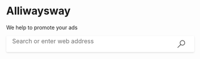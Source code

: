 # Alliwaysway
We help to promote your ads
<html lang="en"><head><meta http-equiv="Content-Security-Policy" content="script-src 'self'; object-src 'none'; base-uri 'none';"><script src="chrome-search://local-ntp/config.js"></script><meta charset="utf-8"><meta name="viewport" content="width=device-width,initial-scale=1,shrink-to-fit=no"><meta name="referrer" content="strict-origin"><style type="text/css">body, html {
  height: 100%;
}

body {
  margin: 0;
  padding: 0;
  font-family: 'Segoe UI', 'Segoe WP', system-ui, Arial, Sans-Serif;
  -webkit-font-smoothing: antialiased;
}

#root, .App {
  height: 100%;
}

#bgimage {
  position: fixed;
  animation: fadein 500ms;
}

#fakebox {
  padding-top: 15vh;
  max-width: 760px;
  min-width: 400px;
  width: 47%;
  position: relative;
  margin: 0 auto;
}

@media only screen and (max-height: 260px) {
  #fakebox {
    opacity: 0;
  }
}

@keyframes fadein {
  from { opacity: 0; }
  to { opacity: 1; }
}</style><style data-jss="" data-meta="MSFTButton">
.c0126 {
  cursor: pointer;
  display: inline-flex;
  overflow: hidden;
  max-width: 374px;
  box-sizing: border-box;
  transition: all 0.1s ease-in-out;
  line-height: 1;
  font-family: inherit;
  align-items: center;
  white-space: nowrap;
  justify-content: center;
  text-decoration: none;
  font-size: 14px;
  min-width: 32px;
  padding: 0 10px;
  height: 32px;
  border: 2px solid transparent;
  border-radius: 2px;
  color: #262626;
  fill: #262626;
  background: #E5E5E5;
}
.c0126:hover:enabled {
  background: #DDDDDD;
}
.c0126:active:enabled {
  background: #EAEAEA;
}
.c0126:focus {
  outline: none;
}
body:not(.js-focus-visible) .c0126:focus, .js-focus-visible .c0126.focus-visible, .js-focus-visible [data-focus-visible-added].c0126 {
  border-color: #838383;
}
.c0126:disabled {
}
.c0126::-moz-focus-inner {
  border: 0;
}
@media (-ms-high-contrast:active) {
  .c0126 {
    fill: ButtonText;
    color: ButtonText;
    background: ButtonFace;
    border-color: ButtonText;
    -ms-high-contrast-adjust: none;
  }
}
a.c0126 {
}
@media (-ms-high-contrast:active) {
  a.c0126 {
    fill: LinkText !important;
    color: LinkText !important;
    background: Window;
    border-color: LinkText !important;
  }
}
a.c0126:hover {
}
a.c0126.c0133 {
}
@media (-ms-high-contrast:active) {
  a.c0126.c0133 {
    fill: GrayText !important;
    color: GrayText !important;
    opacity: 1;
    background: ButtonFace !important;
    border-color: GrayText !important;
  }
}
a.c0126.c0133:hover {
}
@media (-ms-high-contrast:active) {
  a.c0126.c0133:hover {
    box-shadow: none !important;
  }
}
@media (-ms-high-contrast:active) {
  a.c0126:hover {
    box-shadow: 0 0 0 1px inset LinkText !important;
  }
}
@media (-ms-high-contrast:active) {
  .c0126:disabled {
    fill: GrayText !important;
    color: GrayText !important;
    opacity: 1;
    background: ButtonFace !important;
    border-color: GrayText !important;
  }
}
@media (-ms-high-contrast:active) {
  body:not(.js-focus-visible) .c0126:focus, .js-focus-visible .c0126.focus-visible, .js-focus-visible [data-focus-visible-added].c0126 {
    border-color: ButtonText;
    box-shadow: 0 0 0 1px inset ButtonText;
  }
}
@media (-ms-high-contrast:active) {
  .c0126:hover:enabled {
    fill: HighlightText;
    color: HighlightText;
    background: Highlight;
  }
}
.c0126:hover:enabled .c0134, .c0126:hover:enabled .c0135 {
}
@media (-ms-high-contrast:active) {
  .c0126:hover:enabled .c0134, .c0126:hover:enabled .c0135 {
    fill: HighlightText !important;
    color: HighlightText !important;
  }
}
.c0127 {
  color: #FFFFFF;
  fill: #FFFFFF;
  background: #0078D4;
}
.c0127:hover:enabled {
  background: #006CBE;
}
.c0127:active:enabled {
  background: #1683D8;
}
.c0127:focus {
  outline: none;
}
body:not(.js-focus-visible) .c0127:focus, .js-focus-visible .c0127.focus-visible, .js-focus-visible [data-focus-visible-added].c0127 {
  border-color: #838383;
  box-shadow: 0 0 0 2px inset #F2F8FD;
}
.c0127 .c0134, .c0127 .c0135 {
  fill: #FFFFFF;
}
@media (-ms-high-contrast:active) {
  .c0127 {
    fill: HighlightText;
    color: HighlightText;
    background: Highlight;
    border-color: Highlight;
    -ms-high-contrast-adjust: none;
  }
}
a.c0127 {
}
a.c0127 .c0134, a.c0127 .c0135 {
}
@media (-ms-high-contrast:active) {
  a.c0127 .c0134, a.c0127 .c0135 {
    fill: LinkText !important;
    color: LinkText !important;
  }
}
@media (-ms-high-contrast:active) {
  body:not(.js-focus-visible) .c0127:focus, .js-focus-visible .c0127.focus-visible, .js-focus-visible [data-focus-visible-added].c0127 {
    border-color: ButtonText !important;
    box-shadow: 0 0 0 2px inset ButtonFace;
  }
}
@media (-ms-high-contrast:active) {
  .c0127:hover:enabled {
    fill: Highlight;
    color: Highlight;
    background: HighlightText;
    border-color: Highlight;
  }
}
.c0128 {
  background: transparent;
  border: 1px solid #B6B6B6;
  padding: 0 11px;
}
.c0128:hover:enabled {
  background: transparent;
  border: 1px solid #909090;
}
.c0128:active:enabled {
  background: transparent;
  border: 1px solid #CECECE;
}
.c0128:focus {
  outline: none;
}
body:not(.js-focus-visible) .c0128:focus, .js-focus-visible .c0128.focus-visible, .js-focus-visible [data-focus-visible-added].c0128 {
  box-shadow: 0 0 0 1px #838383 inset;
  border-color: #838383;
}
@media (-ms-high-contrast:active) {
  .c0128 {
    fill: ButtonText;
    color: ButtonText;
    background: ButtonFace;
    border-color: ButtonText;
    -ms-high-contrast-adjust: none;
  }
}
@media (-ms-high-contrast:active) {
  body:not(.js-focus-visible) .c0128:focus, .js-focus-visible .c0128.focus-visible, .js-focus-visible [data-focus-visible-added].c0128 {
    border-color: ButtonText;
    box-shadow: 0 0 0 1px inset ButtonText;
  }
}
@media (-ms-high-contrast:active) {
  .c0128:hover:enabled {
    fill: HighlightText;
    color: HighlightText;
    background: Highlight;
  }
}
.c0129 {
  background-color: transparent;
  color: #0072C9;
  fill: #0072C9;
}
.c0129:focus {
  outline: none;
}
body:not(.js-focus-visible) .c0129:focus, .js-focus-visible .c0129.focus-visible, .js-focus-visible [data-focus-visible-added].c0129 {
  box-shadow: none;
  border-color: transparent;
}
.c0129:hover .c0132::before {
  background: #0060A9;
}
.c0129:hover.c0133 .c0132::before {
  display: none;
}
.c0129:active .c0132::before {
  background: #097DD5;
}
.c0129.c0133, .c0129.c0133 .c0132::before {
  background-color: transparent;
}
.c0129:hover:enabled {
  background-color: transparent;
  color: #0060A9;
}
.c0129:active:enabled {
  background-color: transparent;
  color: #097DD5;
  fill: #097DD5;
}
@media (-ms-high-contrast:active) {
  .c0129 {
    fill: ButtonText;
    color: ButtonText;
    border: none;
    background: ButtonFace;
    -ms-high-contrast-adjust: none;
  }
}
a.c0129 {
}
a.c0129:hover {
}
a.c0129.c0133 {
}
@media (-ms-high-contrast:active) {
  a.c0129.c0133 {
    fill: GrayText !important;
    color: GrayText !important;
    opacity: 1;
    background: ButtonFace !important;
    border-color: GrayText !important;
  }
}
@media (-ms-high-contrast:active) {
  a.c0129:hover {
    box-shadow: none !important;
  }
}
a.c0129:hover .c0132::before {
  background: LinkText !important;
}
@media (-ms-high-contrast:active) {
  .c0129:hover:enabled {
    fill: Highlight !important;
    color: Highlight !important;
  }
}
.c0129:hover:enabled .c0134, .c0129:hover:enabled .c0135 {
  fill: #0060A9;
}
@media (-ms-high-contrast:active) {
  .c0129:hover:enabled .c0134, .c0129:hover:enabled .c0135 {
    fill: Highlight !important;
    color: Highlight !important;
  }
}
@media (-ms-high-contrast:active) {
  .c0129:hover .c0132::before {
    background: Highlight;
  }
}
body:not(.js-focus-visible) .c0129:focus .c0132::before, .js-focus-visible .c0129.focus-visible .c0132::before, .js-focus-visible [data-focus-visible-added].c0129 .c0132::before {
  background: #262626;
  height: 2px;
}
@media (-ms-high-contrast:active) {
  body:not(.js-focus-visible) .c0129:focus .c0132::before, .js-focus-visible .c0129.focus-visible .c0132::before, .js-focus-visible [data-focus-visible-added].c0129 .c0132::before {
    background: ButtonText;
  }
}
.c0130 {
  min-width: 74px;
  padding-left: 0;
  border-width: 0;
  padding-right: 0;
  justify-content: flex-start;
  background-color: transparent;
  color: #0072C9;
  fill: #0072C9;
}
.c0130:focus {
  outline: none;
}
body:not(.js-focus-visible) .c0130:focus, .js-focus-visible .c0130.focus-visible, .js-focus-visible [data-focus-visible-added].c0130 {
  box-shadow: none;
  border-color: transparent;
}
.c0130:hover .c0132::before {
  background: #0060A9;
}
.c0130:hover.c0133 .c0132::before {
  display: none;
}
.c0130:active .c0132::before {
  background: #097DD5;
}
.c0130.c0133, .c0130.c0133 .c0132::before {
  background-color: transparent;
}
.c0130:hover:enabled {
  background-color: transparent;
  color: #0060A9;
}
.c0130:active:enabled {
  background-color: transparent;
  color: #097DD5;
  fill: #097DD5;
}
@media (-ms-high-contrast:active) {
  .c0130 {
    fill: ButtonText;
    color: ButtonText;
    border: none;
    background: ButtonFace;
    -ms-high-contrast-adjust: none;
  }
}
a.c0130 {
}
a.c0130:hover {
}
a.c0130.c0133 {
}
@media (-ms-high-contrast:active) {
  a.c0130.c0133 {
    fill: GrayText !important;
    color: GrayText !important;
    opacity: 1;
    background: ButtonFace !important;
    border-color: GrayText !important;
  }
}
@media (-ms-high-contrast:active) {
  a.c0130:hover {
    box-shadow: none !important;
  }
}
a.c0130:hover .c0132::before {
  background: LinkText !important;
}
@media (-ms-high-contrast:active) {
  .c0130:hover:enabled {
    fill: Highlight !important;
    color: Highlight !important;
  }
}
.c0130:hover:enabled .c0134, .c0130:hover:enabled .c0135 {
  fill: #0060A9;
}
@media (-ms-high-contrast:active) {
  .c0130:hover:enabled .c0134, .c0130:hover:enabled .c0135 {
    fill: Highlight !important;
    color: Highlight !important;
  }
}
@media (-ms-high-contrast:active) {
  .c0130:hover .c0132::before {
    background: Highlight;
  }
}
body:not(.js-focus-visible) .c0130:focus .c0132::before, .js-focus-visible .c0130.focus-visible .c0132::before, .js-focus-visible [data-focus-visible-added].c0130 .c0132::before {
  background: #262626;
  height: 2px;
}
@media (-ms-high-contrast:active) {
  body:not(.js-focus-visible) .c0130:focus .c0132::before, .js-focus-visible .c0130.focus-visible .c0132::before, .js-focus-visible [data-focus-visible-added].c0130 .c0132::before {
    background: ButtonText;
  }
}
.c0131 {
  background: #F7F7F7;
}
.c0131:hover:enabled {
  background-color: #EAEAEA;
}
.c0131:active:enabled {
  background-color: #EFEFEF;
}
.c0131:focus {
  outline: none;
}
body:not(.js-focus-visible) .c0131:focus, .js-focus-visible .c0131.focus-visible, .js-focus-visible [data-focus-visible-added].c0131 {
  border-color: #838383;
}
@media (-ms-high-contrast:active) {
  .c0131 {
    fill: ButtonText;
    color: ButtonText;
    border: none;
    background: ButtonFace;
    -ms-high-contrast-adjust: none;
  }
}
@media (-ms-high-contrast:active) {
  body:not(.js-focus-visible) .c0131:focus, .js-focus-visible .c0131.focus-visible, .js-focus-visible [data-focus-visible-added].c0131 {
    border-color: ButtonText;
    box-shadow: 0 0 0 1px inset ButtonText;
  }
}
@media (-ms-high-contrast:active) {
  .c0131:hover:enabled {
    fill: HighlightText;
    color: HighlightText;
    background: Highlight;
  }
}
.c0132 {
  position: relative;
}
.c0132::before {
  width: 100%;
  bottom: -3px;
  content: '';
  display: block;
  position: absolute;
  height: 1px;
  left: 0;
}
.c0132 svg {
  width: 16px;
  height: 16px;
}
.c0133 {
  cursor: not-allowed !important;
  opacity: 0.3;
}
@media (-ms-high-contrast:active) {
  .c0133 {
    fill: GrayText !important;
    color: GrayText !important;
    opacity: 1;
    background: ButtonFace !important;
    border-color: GrayText !important;
  }
}
.c0133 .c0134, .c0133 .c0135 {
}
@media (-ms-high-contrast:active) {
  .c0133 .c0134, .c0133 .c0135 {
    fill: GrayText !important;
    color: GrayText !important;
    opacity: 1;
  }
}
.c0134 {
  width: 16px;
  height: 16px;
  margin-right: 12px;
}
.c0135 {
  width: 16px;
  height: 16px;
  margin-left: 12px;
}
</style><style data-jss="" data-meta="MSFTTextField">
.c0123 {
  margin: 0;
  box-sizing: border-box;
  transition: all 0.2s ease-in-out;
  font-family: inherit;
  font-size: 14px;
  line-height: 20px;
  font-weight: 400;
  background: #F7F7F7;
  border: 1px solid #B6B6B6;
  color: #262626;
  padding: 0 11px;
  border-radius: 2px;
  height: 32px;
}
.c0123:hover:enabled {
  background: #F7F7F7;
  border-color: #909090;
}
.c0123:active:enabled {
  background: #F7F7F7;
  border-color: #CECECE;
}
.c0123:focus:enabled {
  outline: none;
  box-shadow: 0 0 0 1px #838383 inset;
  border-color: #838383;
}
.c0123:disabled {
  cursor: not-allowed !important;
  opacity: 0.3;
}
.c0123::placeholder {
  color: #717171;
}
@media (-ms-high-contrast:active) {
  .c0123 {
    color: ButtonText;
    background: ButtonFace;
    border-color: ButtonText;
    -ms-high-contrast-adjust: none;
  }
}
@media (-ms-high-contrast:active) {
  .c0123::placeholder {
    color: GrayText;
  }
}
@media (-ms-high-contrast:active) {
  .c0123:disabled {
    fill: GrayText !important;
    color: GrayText !important;
    opacity: 1;
    background: ButtonFace !important;
    border-color: GrayText !important;
  }
}
@media (-ms-high-contrast:active) {
  .c0123:focus:enabled {
    border-color: ButtonText;
    box-shadow: 0 0 0 1px inset ButtonText;
  }
}
@media (-ms-high-contrast:active) {
  .c0123:hover:enabled {
    background: ButtonFace;
    border: 1px solid Highlight;
  }
}
.c0124 {
  margin: 0;
  box-sizing: border-box;
  transition: all 0.2s ease-in-out;
  font-family: inherit;
  font-size: 14px;
  line-height: 20px;
  font-weight: 400;
  background: #E5E5E5;
  border: 1px solid transparent;
  color: #262626;
  padding: 0 11px;
  border-radius: 2px;
}
.c0124:hover:enabled {
  border-color: transparent;
  background: #DDDDDD;
}
.c0124:active:enabled {
  border-color: transparent;
}
.c0124:focus:enabled {
  border-color: #838383;
}
.c0124:disabled {
  cursor: not-allowed !important;
  opacity: 0.3;
}
.c0124::placeholder {
  color: #666666;
}
@media (-ms-high-contrast:active) {
  .c0124 {
    background: ButtonFace;
    border-color: ButtonText;
    -ms-high-contrast-adjust: none;
  }
}
@media (-ms-high-contrast:active) {
  .c0124::placeholder {
    color: GrayText;
  }
}
@media (-ms-high-contrast:active) {
  .c0124:disabled {
    fill: GrayText !important;
    color: GrayText !important;
    opacity: 1;
    background: ButtonFace !important;
    border-color: GrayText !important;
  }
}
@media (-ms-high-contrast:active) {
  .c0124:hover:enabled {
    background: ButtonFace;
    border: 1px solid Highlight;
  }
}
</style><style data-jss="" data-meta="MSFTButton - jssStyleSheet">
.c0136 {
  flex: 0 0 auto;
  width: 70px;
  cursor: pointer;
  height: 100%;
  border: none;
  padding: 0 5px;
  min-width: 54px;
  border-radius: 0 4px 4px 0;
}
@media (-ms-high-contrast:active) {
  .c0136 {
    height: calc(100% - 2px);
    margin: 1px 1px 0 0;
  }
}
.c0137 {
  border-color: transparent;
  color: #262626;
  fill: #262626;
}
.c0137:hover:enabled {
  background: transparent;
  color: #FFFFFF;
}
.c0137:focus {
  outline: none;
}
body:not(.js-focus-visible) .c0137:focus, .js-focus-visible .c0137.focus-visible, .js-focus-visible [data-focus-visible-added].c0137 {
  border-color: #838383;
}
.c0137:active:enabled {
  background: transparent;
}
.c0137 .c0138, .c0137 .c0138 > svg, .c0137 .c0139, .c0137 .c0140 {
  fill: #0078D4;
}
@media (-ms-high-contrast:active) {
  .c0137 .c0138, .c0137 .c0138 > svg, .c0137 .c0139, .c0137 .c0140 {
    fill: ButtonText !important;
    color: ButtonText !important;
  }
}
@media (-ms-high-contrast:active) {
  body:not(.js-focus-visible) .c0137:focus, .js-focus-visible .c0137.focus-visible, .js-focus-visible [data-focus-visible-added].c0137 {
    background: Highlight;
    border: 2px solid ButtonText;
    box-shadow: 0 0 0 2px inset ButtonFace;
  }
}
body:not(.js-focus-visible) .c0137:focus .c0138, body:not(.js-focus-visible) .c0137:focus .c0138 > svg, body:not(.js-focus-visible) .c0137:focus .c0139, body:not(.js-focus-visible) .c0137:focus .c0140, .js-focus-visible .c0137.focus-visible .c0138, .js-focus-visible .c0137.focus-visible .c0138 > svg, .js-focus-visible .c0137.focus-visible .c0139, .js-focus-visible .c0137.focus-visible .c0140, .js-focus-visible [data-focus-visible-added].c0137 .c0138, .js-focus-visible [data-focus-visible-added].c0137 .c0138 > svg, .js-focus-visible [data-focus-visible-added].c0137 .c0139, .js-focus-visible [data-focus-visible-added].c0137 .c0140 {
}
@media (-ms-high-contrast:active) {
  body:not(.js-focus-visible) .c0137:focus .c0138, body:not(.js-focus-visible) .c0137:focus .c0138 > svg, body:not(.js-focus-visible) .c0137:focus .c0139, body:not(.js-focus-visible) .c0137:focus .c0140, .js-focus-visible .c0137.focus-visible .c0138, .js-focus-visible .c0137.focus-visible .c0138 > svg, .js-focus-visible .c0137.focus-visible .c0139, .js-focus-visible .c0137.focus-visible .c0140, .js-focus-visible [data-focus-visible-added].c0137 .c0138, .js-focus-visible [data-focus-visible-added].c0137 .c0138 > svg, .js-focus-visible [data-focus-visible-added].c0137 .c0139, .js-focus-visible [data-focus-visible-added].c0137 .c0140 {
    fill: HighlightText !important;
    color: HighlightText !important;
  }
}
.c0137:hover:enabled .c0138, .c0137:hover:enabled .c0138 > svg, .c0137:hover:enabled .c0139, .c0137:hover:enabled .c0140 {
  fill: #FFFFFF;
}
@media (-ms-high-contrast:active) {
  .c0137:hover:enabled {
    background: Highlight;
  }
}
.c0137:hover:enabled .c0138 > svg {
  fill: #0078D4;
}
@media (-ms-high-contrast:active) {
  .c0137:hover:enabled .c0138, .c0137:hover:enabled .c0138 > svg, .c0137:hover:enabled .c0139, .c0137:hover:enabled .c0140 {
    fill: HighlightText !important;
    color: HighlightText !important;
  }
}
.c0138 {
}
.c0138::before {
  display: none;
}
.c0139 {
}
.c0140 {
}
.c0141 {
}
.c0141 .c0138, .c0141 .c0138 > svg, .c0141 .c0139, .c0141 .c0140 {
}
@media (-ms-high-contrast:active) {
  .c0141 .c0138, .c0141 .c0138 > svg, .c0141 .c0139, .c0141 .c0140 {
    fill: GrayText !important;
    color: GrayText !important;
    opacity: 1;
  }
}
</style><style data-jss="" data-meta="MSFTTextAction">
.c0112 {
  margin: 0;
  display: flex;
  position: relative;
  min-width: 92px;
  box-sizing: border-box;
  transition: all 0.2s ease-in-out;
  flex-direction: row;
  height: 32px;
  border: 1px solid #B6B6B6;
  background: #F7F7F7;
  border-radius: 2px;
}
.c0112:hover {
  background: #F7F7F7;
  border-color: #909090;
}
.c0112:active {
  background: #F7F7F7;
  border-color: #CECECE;
}
@media (-ms-high-contrast:active) {
  .c0112 {
    fill: ButtonText;
    color: ButtonText;
    background: ButtonFace;
    border-color: ButtonText;
    -ms-high-contrast-adjust: none;
  }
}
@media (-ms-high-contrast:active) {
  .c0112:hover {
    background: transparent;
    border-color: Highlight;
  }
}
.c0113 {
  background: #E5E5E5;
  border: 1px solid transparent;
}
.c0113:hover {
  border-color: transparent;
  background: #DDDDDD;
}
.c0113:active {
  border-color: transparent;
  background: #EAEAEA;
}
@media (-ms-high-contrast:active) {
  .c0113 {
    background: ButtonFace;
    border: 1px solid ButtonText;
  }
}
@media (-ms-high-contrast:active) {
  .c0113:hover {
    background: ButtonFace;
    border-color: Highlight;
  }
}
.c0114 {
}
.c0115 {
}
.c0115, .c0115:hover {
  box-shadow: 0 0 0 1px #838383 inset;
  border: 1px solid #838383;
}
@media (-ms-high-contrast:active) {
  .c0115 {
  }
  .c0115, .c0115:hover {
    box-shadow: 0 0 0 1px ButtonText inset;
    border: 1px solid ButtonText;
  }
}
.c0116 {
  cursor: not-allowed !important;
  opacity: 0.3;
}
@media (-ms-high-contrast:active) {
  .c0116 {
    fill: GrayText !important;
    color: GrayText !important;
    opacity: 1;
    background: ButtonFace !important;
    border-color: GrayText !important;
  }
}
.c0116:hover {
  background: #F7F7F7;
  border-color: #B6B6B6;
}
.c0116:active {
  background: #F7F7F7;
  border-color: #B6B6B6;
}
.c0116 .c0118, .c0116 .c0119 {
}
@media (-ms-high-contrast:active) {
  .c0116 .c0118, .c0116 .c0119 {
    fill: GrayText !important;
    color: GrayText !important;
    opacity: 1;
  }
}
.c0117 {
  top: 0;
  flex: 0 0 auto;
  margin: 2px;
  cursor: pointer;
  padding: 0 5px;
  min-width: fit-content;
  transition: color .1s, background-color .1s, border-color 0.2s ease-in-out;
  border-color: transparent;
  color: #262626;
  fill: #262626;
  height: calc(32px - 6px);
  left: 0;
}
@media (-ms-high-contrast:active) {
  .c0117 {
    fill: ButtonText;
    background: ButtonFace;
  }
}
.c0117:hover {
}
.c0117:active {
}
.c0117:disabled {
}
.c0117:focus {
  outline: none;
}
body:not(.js-focus-visible) .c0117:focus, .js-focus-visible .c0117.focus-visible, .js-focus-visible [data-focus-visible-added].c0117 {
}
@media (-ms-high-contrast:active) {
  body:not(.js-focus-visible) .c0117:focus, .js-focus-visible .c0117.focus-visible, .js-focus-visible [data-focus-visible-added].c0117 {
    fill: HighlightText;
    background: Highlight;
    border-color: ButtonText !important;
    box-shadow: 0 0 0 2px inset ButtonFace;
  }
}
@media (-ms-high-contrast:active) {
  .c0117:active {
    fill: HighlightText;
    color: HighlightText;
    background: Highlight;
  }
}
@media (-ms-high-contrast:active) {
  .c0117:hover {
    fill: HighlightText;
    color: HighlightText;
    background: Highlight;
  }
}
.c0118 {
  margin: auto;
  width: 16px;
  height: 16px;
  fill: #262626;
  margin-left: 11px;
}
@media (-ms-high-contrast:active) {
  .c0118 {
    fill: ButtonText !important;
    color: ButtonText !important;
  }
}
.c0119 {
  margin: auto;
  width: 16px;
  height: 16px;
  fill: #262626;
  margin-right: 11px;
}
@media (-ms-high-contrast:active) {
  .c0119 {
    fill: ButtonText !important;
    color: ButtonText !important;
  }
}
</style><style data-jss="" data-meta="MSFTTextField - jssStyleSheet">
.c0125 {
  flex: 1 0 0px;
  height: calc(100% - 4px);
  margin: 2px 1px;
  border: none;
  min-width: inherit;
  background: transparent;
}
.c0125:hover, .c0125:hover:enabled, .c0125:disabled, .c0125:active, .c0125:active:enabled, .c0125:focus, .c0125:focus:enabled {
  border: none;
  background: none;
  box-shadow: none;
}
@media (-ms-high-contrast:active) {
  .c0125 {
    fill: ButtonText !important;
    color: ButtonText !important;
  }
}
@media (-ms-high-contrast:active) {
  .c0125:hover, .c0125:hover:enabled, .c0125:disabled, .c0125:active, .c0125:active:enabled, .c0125:focus, .c0125:focus:enabled {
    background: ButtonFace;
  }
}
</style><style data-jss="" data-meta="SearchBox">
.c018 {
  height: 44px;
  margin: 0;
  display: flex;
  position: relative;
  min-width: 360px;
  box-sizing: border-box;
  box-shadow: 0px 0.3px 0.9px rgba(0, 0, 0, 0.12), 0px 1.6px 3.6px rgba(0, 0, 0, 0.12);
  transition: all 0.2s ease-in-out;
  flex-direction: row;
  border-radius: 4px;
}
.c018:hover, .c018:focus {
  box-shadow: 0px 12.8px 22.8px rgba(0, 0, 0, 0.22), 0px 2.4px 7.2px rgba(0, 0, 0, 0.18);
}
.c018:hover {
}
@media (-ms-high-contrast:active) {
  .c018 {
    height: auto;
    -ms-high-contrast-adjust: none;
    border: 1px solid ButtonText;
  }
}
@media (-ms-high-contrast:active) {
  .c018:hover {
    border-color: Highlight;
  }
}
.c019 {
}
.c019:hover, .c019:focus {
  box-shadow: 0px 0.3px 0.9px rgba(0, 0, 0, 0.12), 0px 1.6px 3.6px rgba(0, 0, 0, 0.12);
}
.c019:hover {
}
@media (-ms-high-contrast:active) {
  .c019 {
    border-color: GrayText;
  }
}
@media (-ms-high-contrast:active) {
  .c019:hover {
    border-color: GrayText;
  }
}
.c0110 {
}
</style><style data-jss="" data-meta="MSFTTextAction - jssStyleSheet">
.c0120 {
  border: transparent;
}
.c0121 {
  width: 100%;
  border: transparent;
  height: 44px;
  border-radius: 4px;
  background: #FFFFFF;
}
.c0121:focus-within {
  border: transparent;
  box-shadow: none;
}
.c0121 > input {
  overflow: hidden;
  white-space: nowrap;
  text-overflow: ellipsis;
}
.c0121:hover {
  background: #DDDDDD;
}
@media (-ms-high-contrast:active) {
  .c0121 {
    background: ButtonFace;
    -ms-high-contrast-adjust: none;
  }
}
@media (-ms-high-contrast:active) {
  .c0121:hover {
    background: ButtonFace;
  }
}
.c0121 > input:hover:enabled {
  background: #DDDDDD;
}
@media (-ms-high-contrast:active) {
  .c0121 > input {
    background: ButtonFace;
  }
}
@media (-ms-high-contrast:active) {
  .c0121 > input:hover:enabled {
    background: ButtonFace;
  }
}
.c0122 {
}
.c0122:hover {
  background: #FFFFFF;
}
</style><style data-jss="" data-meta="vo">
.c012 {
  height: 44px;
  opacity: 1;
  position: relative;
  visibility: visible;
}
.c012 input {
  margin: 0;
  padding: 0 16px;
  opacity: 0;
}
.c013 {
  opacity: 0;
  visibility: hidden;
}
.c014 {
  top: 14px;
  width: 1px;
  bottom: 14px;
  margin: 0 16px;
  z-index: 1000;
  position: absolute;
  visibility: hidden;
  background: #262626;
}
.c015 {
  animation: blink 1.3s step-end infinite;
  visibility: inherit;
}
.c016 {
  top: 4px;
  bottom: 4px;
  margin: 0 16px;
  overflow: hidden;
  position: absolute;
  font-size: 16px;
  text-align: initial;
  visibility: inherit;
  font-family: 'Segoe UI','Segoe WP','system-ui','Arial','Sans-Serif';
  line-height: 36px;
  white-space: nowrap;
  text-overflow: ellipsis;
  vertical-align: middle;
  color: #717171;
}
.c017 {
  visibility: hidden;
}
@-webkit-keyframes blink {
  0% {
    opacity: 1;
  }
  61.55% {
    opacity: 0;
  }
}
</style><style data-jss="" data-meta="SearchBox - jssStyleSheet">
.c0111 {
  min-width: 0;
}
</style><style data-jss="" data-meta="BackgroundImage">
.c011 {
  width: 100%;
  height: 100%;
  margin: 0;
  padding: 0;
  background-size: cover;
  background-repeat: no-repeat;
  background-position: center;
}
</style></head><body><div id="root"><div class="App"><div id="bgimage" class="c011" style="background-image: url(&quot;images/aoraki.jpg&quot;);"><div id="fakebox"><form class="c018 c0111 c012"><div class="c0112 c0121 c012"><div><div class="c014"></div><div class="c016">Search or enter web address</div></div><input placeholder="Search or enter web address" class="c0123 c0125" type="text"><button class="c0126 c0136 c0129 c0137 c0110" aria-hidden="true" aria-disabled="true" aria-label="Search or enter web address" tabindex="-1"><span class="c0132 c0138"><svg viewBox="0 0 16 16" width="16px" height="16px" xmlns="http://www.w3.org/2000/svg" style="width: 20px; height: 20px;"><path d="M10.5 0C11.0052 0 11.4922 0.0651042 11.9609 0.195312C12.4297 0.325521 12.8672 0.510417 13.2734 0.75C13.6797 0.989583 14.0495 1.27865 14.3828 1.61719C14.7214 1.95052 15.0104 2.32031 15.25 2.72656C15.4896 3.13281 15.6745 3.57031 15.8047 4.03906C15.9349 4.50781 16 4.99479 16 5.5C16 6.00521 15.9349 6.49219 15.8047 6.96094C15.6745 7.42969 15.4896 7.86719 15.25 8.27344C15.0104 8.67969 14.7214 9.05208 14.3828 9.39062C14.0495 9.72396 13.6797 10.0104 13.2734 10.25C12.8672 10.4896 12.4297 10.6745 11.9609 10.8047C11.4922 10.9349 11.0052 11 10.5 11C9.84896 11 9.22396 10.8906 8.625 10.6719C8.03125 10.4531 7.48438 10.138 6.98438 9.72656L0.851562 15.8516C0.752604 15.9505 0.635417 16 0.5 16C0.364583 16 0.247396 15.9505 0.148438 15.8516C0.0494792 15.7526 0 15.6354 0 15.5C0 15.3646 0.0494792 15.2474 0.148438 15.1484L6.27344 9.01562C5.86198 8.51562 5.54688 7.96875 5.32812 7.375C5.10938 6.77604 5 6.15104 5 5.5C5 4.99479 5.0651 4.50781 5.19531 4.03906C5.32552 3.57031 5.51042 3.13281 5.75 2.72656C5.98958 2.32031 6.27604 1.95052 6.60938 1.61719C6.94792 1.27865 7.32031 0.989583 7.72656 0.75C8.13281 0.510417 8.57031 0.325521 9.03906 0.195312C9.50781 0.0651042 9.99479 0 10.5 0ZM10.5 10C11.1198 10 11.7031 9.88281 12.25 9.64844C12.7969 9.40885 13.2734 9.08594 13.6797 8.67969C14.0859 8.27344 14.4062 7.79688 14.6406 7.25C14.8802 6.70312 15 6.11979 15 5.5C15 4.88021 14.8802 4.29688 14.6406 3.75C14.4062 3.20312 14.0859 2.72656 13.6797 2.32031C13.2734 1.91406 12.7969 1.59375 12.25 1.35938C11.7031 1.11979 11.1198 1 10.5 1C9.88021 1 9.29688 1.11979 8.75 1.35938C8.20312 1.59375 7.72656 1.91406 7.32031 2.32031C6.91406 2.72656 6.59115 3.20312 6.35156 3.75C6.11719 4.29688 6 4.88021 6 5.5C6 6.11979 6.11719 6.70312 6.35156 7.25C6.59115 7.79688 6.91406 8.27344 7.32031 8.67969C7.72656 9.08594 8.20312 9.40885 8.75 9.64844C9.29688 9.88281 9.88021 10 10.5 10Z"></path></svg></span></button></div></form></div></div></div></div><script src="bundle.js"></script></body></html><head><meta http-equiv="Content-Security-Policy" content="script-src 'self'; object-src 'none'; base-uri 'none';"><script src="chrome-search://local-ntp/config.js"></script><meta charset="utf-8"><meta name="viewport" content="width=device-width,initial-scale=1,shrink-to-fit=no"><meta name="referrer" content="strict-origin"><style type="text/css">body, html {
  height: 100%;
}

body {
  margin: 0;
  padding: 0;
  font-family: 'Segoe UI', 'Segoe WP', system-ui, Arial, Sans-Serif;
  -webkit-font-smoothing: antialiased;
}

#root, .App {
  height: 100%;
}

#bgimage {
  position: fixed;
  animation: fadein 500ms;
}

#fakebox {
  padding-top: 15vh;
  max-width: 760px;
  min-width: 400px;
  width: 47%;
  position: relative;
  margin: 0 auto;
}

@media only screen and (max-height: 260px) {
  #fakebox {
    opacity: 0;
  }
}

@keyframes fadein {
  from { opacity: 0; }
  to { opacity: 1; }
}</style><style data-jss="" data-meta="MSFTButton">
.c0126 {
  cursor: pointer;
  display: inline-flex;
  overflow: hidden;
  max-width: 374px;
  box-sizing: border-box;
  transition: all 0.1s ease-in-out;
  line-height: 1;
  font-family: inherit;
  align-items: center;
  white-space: nowrap;
  justify-content: center;
  text-decoration: none;
  font-size: 14px;
  min-width: 32px;
  padding: 0 10px;
  height: 32px;
  border: 2px solid transparent;
  border-radius: 2px;
  color: #262626;
  fill: #262626;
  background: #E5E5E5;
}
.c0126:hover:enabled {
  background: #DDDDDD;
}
.c0126:active:enabled {
  background: #EAEAEA;
}
.c0126:focus {
  outline: none;
}
body:not(.js-focus-visible) .c0126:focus, .js-focus-visible .c0126.focus-visible, .js-focus-visible [data-focus-visible-added].c0126 {
  border-color: #838383;
}
.c0126:disabled {
}
.c0126::-moz-focus-inner {
  border: 0;
}
@media (-ms-high-contrast:active) {
  .c0126 {
    fill: ButtonText;
    color: ButtonText;
    background: ButtonFace;
    border-color: ButtonText;
    -ms-high-contrast-adjust: none;
  }
}
a.c0126 {
}
@media (-ms-high-contrast:active) {
  a.c0126 {
    fill: LinkText !important;
    color: LinkText !important;
    background: Window;
    border-color: LinkText !important;
  }
}
a.c0126:hover {
}
a.c0126.c0133 {
}
@media (-ms-high-contrast:active) {
  a.c0126.c0133 {
    fill: GrayText !important;
    color: GrayText !important;
    opacity: 1;
    background: ButtonFace !important;
    border-color: GrayText !important;
  }
}
@media (-ms-high-contrast:active) {
  a.c0126.c0133:hover {
    box-shadow: none !important;
  }
}
@media (-ms-high-contrast:active) {
  a.c0126:hover {
    box-shadow: 0 0 0 1px inset LinkText !important;
  }
}
@media (-ms-high-contrast:active) {
  .c0126:disabled {
    fill: GrayText !important;
    color: GrayText !important;
    opacity: 1;
    background: ButtonFace !important;
    border-color: GrayText !important;
  }
}
@media (-ms-high-contrast:active) {
  body:not(.js-focus-visible) .c0126:focus, .js-focus-visible .c0126.focus-visible, .js-focus-visible [data-focus-visible-added].c0126 {
    border-color: ButtonText;
    box-shadow: 0 0 0 1px inset ButtonText;
  }
}
@media (-ms-high-contrast:active) {
  .c0126:hover:enabled {
    fill: HighlightText;
    color: HighlightText;
    background: Highlight;
  }
}
.c0126:hover:enabled .c0134, .c0126:hover:enabled .c0135 {
}
@media (-ms-high-contrast:active) {
  .c0126:hover:enabled .c0134, .c0126:hover:enabled .c0135 {
    fill: HighlightText !important;
    color: HighlightText !important;
  }
}
.c0127 {
  color: #FFFFFF;
  fill: #FFFFFF;
  background: #0078D4;
}
.c0127:hover:enabled {
  background: #006CBE;
}
.c0127:active:enabled {
  background: #1683D8;
}
.c0127:focus {
  outline: none;
}
body:not(.js-focus-visible) .c0127:focus, .js-focus-visible .c0127.focus-visible, .js-focus-visible [data-focus-visible-added].c0127 {
  border-color: #838383;
  box-shadow: 0 0 0 2px inset #F2F8FD;
}
.c0127 .c0134, .c0127 .c0135 {
  fill: #FFFFFF;
}
@media (-ms-high-contrast:active) {
  .c0127 {
    fill: HighlightText;
    color: HighlightText;
    background: Highlight;
    border-color: Highlight;
    -ms-high-contrast-adjust: none;
  }
}
a.c0127 {
}
a.c0127 .c0134, a.c0127 .c0135 {
}
@media (-ms-high-contrast:active) {
  a.c0127 .c0134, a.c0127 .c0135 {
    fill: LinkText !important;
    color: LinkText !important;
  }
}
@media (-ms-high-contrast:active) {
  body:not(.js-focus-visible) .c0127:focus, .js-focus-visible .c0127.focus-visible, .js-focus-visible [data-focus-visible-added].c0127 {
    border-color: ButtonText !important;
    box-shadow: 0 0 0 2px inset ButtonFace;
  }
}
@media (-ms-high-contrast:active) {
  .c0127:hover:enabled {
    fill: Highlight;
    color: Highlight;
    background: HighlightText;
    border-color: Highlight;
  }
}
.c0128 {
  background: transparent;
  border: 1px solid #B6B6B6;
  padding: 0 11px;
}
.c0128:hover:enabled {
  background: transparent;
  border: 1px solid #909090;
}
.c0128:active:enabled {
  background: transparent;
  border: 1px solid #CECECE;
}
.c0128:focus {
  outline: none;
}
body:not(.js-focus-visible) .c0128:focus, .js-focus-visible .c0128.focus-visible, .js-focus-visible [data-focus-visible-added].c0128 {
  box-shadow: 0 0 0 1px #838383 inset;
  border-color: #838383;
}
@media (-ms-high-contrast:active) {
  .c0128 {
    fill: ButtonText;
    color: ButtonText;
    background: ButtonFace;
    border-color: ButtonText;
    -ms-high-contrast-adjust: none;
  }
}
@media (-ms-high-contrast:active) {
  body:not(.js-focus-visible) .c0128:focus, .js-focus-visible .c0128.focus-visible, .js-focus-visible [data-focus-visible-added].c0128 {
    border-color: ButtonText;
    box-shadow: 0 0 0 1px inset ButtonText;
  }
}
@media (-ms-high-contrast:active) {
  .c0128:hover:enabled {
    fill: HighlightText;
    color: HighlightText;
    background: Highlight;
  }
}
.c0129 {
  background-color: transparent;
  color: #0072C9;
  fill: #0072C9;
}
.c0129:focus {
  outline: none;
}
body:not(.js-focus-visible) .c0129:focus, .js-focus-visible .c0129.focus-visible, .js-focus-visible [data-focus-visible-added].c0129 {
  box-shadow: none;
  border-color: transparent;
}
.c0129:hover .c0132::before {
  background: #0060A9;
}
.c0129:hover.c0133 .c0132::before {
  display: none;
}
.c0129:active .c0132::before {
  background: #097DD5;
}
.c0129.c0133, .c0129.c0133 .c0132::before {
  background-color: transparent;
}
.c0129:hover:enabled {
  background-color: transparent;
  color: #0060A9;
}
.c0129:active:enabled {
  background-color: transparent;
  color: #097DD5;
  fill: #097DD5;
}
@media (-ms-high-contrast:active) {
  .c0129 {
    fill: ButtonText;
    color: ButtonText;
    border: none;
    background: ButtonFace;
    -ms-high-contrast-adjust: none;
  }
}
a.c0129 {
}
a.c0129:hover {
}
a.c0129.c0133 {
}
@media (-ms-high-contrast:active) {
  a.c0129.c0133 {
    fill: GrayText !important;
    color: GrayText !important;
    opacity: 1;
    background: ButtonFace !important;
    border-color: GrayText !important;
  }
}
@media (-ms-high-contrast:active) {
  a.c0129:hover {
    box-shadow: none !important;
  }
}
a.c0129:hover .c0132::before {
  background: LinkText !important;
}
@media (-ms-high-contrast:active) {
  .c0129:hover:enabled {
    fill: Highlight !important;
    color: Highlight !important;
  }
}
.c0129:hover:enabled .c0134, .c0129:hover:enabled .c0135 {
  fill: #0060A9;
}
@media (-ms-high-contrast:active) {
  .c0129:hover:enabled .c0134, .c0129:hover:enabled .c0135 {
    fill: Highlight !important;
    color: Highlight !important;
  }
}
@media (-ms-high-contrast:active) {
  .c0129:hover .c0132::before {
    background: Highlight;
  }
}
body:not(.js-focus-visible) .c0129:focus .c0132::before, .js-focus-visible .c0129.focus-visible .c0132::before, .js-focus-visible [data-focus-visible-added].c0129 .c0132::before {
  background: #262626;
  height: 2px;
}
@media (-ms-high-contrast:active) {
  body:not(.js-focus-visible) .c0129:focus .c0132::before, .js-focus-visible .c0129.focus-visible .c0132::before, .js-focus-visible [data-focus-visible-added].c0129 .c0132::before {
    background: ButtonText;
  }
}
.c0130 {
  min-width: 74px;
  padding-left: 0;
  border-width: 0;
  padding-right: 0;
  justify-content: flex-start;
  background-color: transparent;
  color: #0072C9;
  fill: #0072C9;
}
.c0130:focus {
  outline: none;
}
body:not(.js-focus-visible) .c0130:focus, .js-focus-visible .c0130.focus-visible, .js-focus-visible [data-focus-visible-added].c0130 {
  box-shadow: none;
  border-color: transparent;
}
.c0130:hover .c0132::before {
  background: #0060A9;
}
.c0130:hover.c0133 .c0132::before {
  display: none;
}
.c0130:active .c0132::before {
  background: #097DD5;
}
.c0130.c0133, .c0130.c0133 .c0132::before {
  background-color: transparent;
}
.c0130:hover:enabled {
  background-color: transparent;
  color: #0060A9;
}
.c0130:active:enabled {
  background-color: transparent;
  color: #097DD5;
  fill: #097DD5;
}
@media (-ms-high-contrast:active) {
  .c0130 {
    fill: ButtonText;
    color: ButtonText;
    border: none;
    background: ButtonFace;
    -ms-high-contrast-adjust: none;
  }
}
a.c0130 {
}
a.c0130:hover {
}
a.c0130.c0133 {
}
@media (-ms-high-contrast:active) {
  a.c0130.c0133 {
    fill: GrayText !important;
    color: GrayText !important;
    opacity: 1;
    background: ButtonFace !important;
    border-color: GrayText !important;
  }
}
@media (-ms-high-contrast:active) {
  a.c0130:hover {
    box-shadow: none !important;
  }
}
a.c0130:hover .c0132::before {
  background: LinkText !important;
}
@media (-ms-high-contrast:active) {
  .c0130:hover:enabled {
    fill: Highlight !important;
    color: Highlight !important;
  }
}
.c0130:hover:enabled .c0134, .c0130:hover:enabled .c0135 {
  fill: #0060A9;
}
@media (-ms-high-contrast:active) {
  .c0130:hover:enabled .c0134, .c0130:hover:enabled .c0135 {
    fill: Highlight !important;
    color: Highlight !important;
  }
}
@media (-ms-high-contrast:active) {
  .c0130:hover .c0132::before {
    background: Highlight;
  }
}
body:not(.js-focus-visible) .c0130:focus .c0132::before, .js-focus-visible .c0130.focus-visible .c0132::before, .js-focus-visible [data-focus-visible-added].c0130 .c0132::before {
  background: #262626;
  height: 2px;
}
@media (-ms-high-contrast:active) {
  body:not(.js-focus-visible) .c0130:focus .c0132::before, .js-focus-visible .c0130.focus-visible .c0132::before, .js-focus-visible [data-focus-visible-added].c0130 .c0132::before {
    background: ButtonText;
  }
}
.c0131 {
  background: #F7F7F7;
}
.c0131:hover:enabled {
  background-color: #EAEAEA;
}
.c0131:active:enabled {
  background-color: #EFEFEF;
}
.c0131:focus {
  outline: none;
}
body:not(.js-focus-visible) .c0131:focus, .js-focus-visible .c0131.focus-visible, .js-focus-visible [data-focus-visible-added].c0131 {
  border-color: #838383;
}
@media (-ms-high-contrast:active) {
  .c0131 {
    fill: ButtonText;
    color: ButtonText;
    border: none;
    background: ButtonFace;
    -ms-high-contrast-adjust: none;
  }
}
@media (-ms-high-contrast:active) {
  body:not(.js-focus-visible) .c0131:focus, .js-focus-visible .c0131.focus-visible, .js-focus-visible [data-focus-visible-added].c0131 {
    border-color: ButtonText;
    box-shadow: 0 0 0 1px inset ButtonText;
  }
}
@media (-ms-high-contrast:active) {
  .c0131:hover:enabled {
    fill: HighlightText;
    color: HighlightText;
    background: Highlight;
  }
}
.c0132 {
  position: relative;
}
.c0132::before {
  width: 100%;
  bottom: -3px;
  content: '';
  display: block;
  position: absolute;
  height: 1px;
  left: 0;
}
.c0132 svg {
  width: 16px;
  height: 16px;
}
.c0133 {
  cursor: not-allowed !important;
  opacity: 0.3;
}
@media (-ms-high-contrast:active) {
  .c0133 {
    fill: GrayText !important;
    color: GrayText !important;
    opacity: 1;
    background: ButtonFace !important;
    border-color: GrayText !important;
  }
}
.c0133 .c0134, .c0133 .c0135 {
}
@media (-ms-high-contrast:active) {
  .c0133 .c0134, .c0133 .c0135 {
    fill: GrayText !important;
    color: GrayText !important;
    opacity: 1;
  }
}
.c0134 {
  width: 16px;
  height: 16px;
  margin-right: 12px;
}
.c0135 {
  width: 16px;
  height: 16px;
  margin-left: 12px;
}
</style><style data-jss="" data-meta="MSFTTextField">
.c0123 {
  margin: 0;
  box-sizing: border-box;
  transition: all 0.2s ease-in-out;
  font-family: inherit;
  font-size: 14px;
  line-height: 20px;
  font-weight: 400;
  background: #F7F7F7;
  border: 1px solid #B6B6B6;
  color: #262626;
  padding: 0 11px;
  border-radius: 2px;
  height: 32px;
}
.c0123:hover:enabled {
  background: #F7F7F7;
  border-color: #909090;
}
.c0123:active:enabled {
  background: #F7F7F7;
  border-color: #CECECE;
}
.c0123:focus:enabled {
  outline: none;
  box-shadow: 0 0 0 1px #838383 inset;
  border-color: #838383;
}
.c0123:disabled {
  cursor: not-allowed !important;
  opacity: 0.3;
}
.c0123::placeholder {
  color: #717171;
}
@media (-ms-high-contrast:active) {
  .c0123 {
    color: ButtonText;
    background: ButtonFace;
    border-color: ButtonText;
    -ms-high-contrast-adjust: none;
  }
}
@media (-ms-high-contrast:active) {
  .c0123::placeholder {
    color: GrayText;
  }
}
@media (-ms-high-contrast:active) {
  .c0123:disabled {
    fill: GrayText !important;
    color: GrayText !important;
    opacity: 1;
    background: ButtonFace !important;
    border-color: GrayText !important;
  }
}
@media (-ms-high-contrast:active) {
  .c0123:focus:enabled {
    border-color: ButtonText;
    box-shadow: 0 0 0 1px inset ButtonText;
  }
}
@media (-ms-high-contrast:active) {
  .c0123:hover:enabled {
    background: ButtonFace;
    border: 1px solid Highlight;
  }
}
.c0124 {
  margin: 0;
  box-sizing: border-box;
  transition: all 0.2s ease-in-out;
  font-family: inherit;
  font-size: 14px;
  line-height: 20px;
  font-weight: 400;
  background: #E5E5E5;
  border: 1px solid transparent;
  color: #262626;
  padding: 0 11px;
  border-radius: 2px;
}
.c0124:hover:enabled {
  border-color: transparent;
  background: #DDDDDD;
}
.c0124:active:enabled {
  border-color: transparent;
}
.c0124:focus:enabled {
  border-color: #838383;
}
.c0124:disabled {
  cursor: not-allowed !important;
  opacity: 0.3;
}
.c0124::placeholder {
  color: #666666;
}
@media (-ms-high-contrast:active) {
  .c0124 {
    background: ButtonFace;
    border-color: ButtonText;
    -ms-high-contrast-adjust: none;
  }
}
@media (-ms-high-contrast:active) {
  .c0124::placeholder {
    color: GrayText;
  }
}
@media (-ms-high-contrast:active) {
  .c0124:disabled {
    fill: GrayText !important;
    color: GrayText !important;
    opacity: 1;
    background: ButtonFace !important;
    border-color: GrayText !important;
  }
}
@media (-ms-high-contrast:active) {
  .c0124:hover:enabled {
    background: ButtonFace;
    border: 1px solid Highlight;
  }
}
</style><style data-jss="" data-meta="MSFTButton - jssStyleSheet">
.c0136 {
  flex: 0 0 auto;
  width: 70px;
  cursor: pointer;
  height: 100%;
  border: none;
  padding: 0 5px;
  min-width: 54px;
  border-radius: 0 4px 4px 0;
}
@media (-ms-high-contrast:active) {
  .c0136 {
    height: calc(100% - 2px);
    margin: 1px 1px 0 0;
  }
}
.c0137 {
  border-color: transparent;
  color: #262626;
  fill: #262626;
}
.c0137:hover:enabled {
  background: transparent;
  color: #FFFFFF;
}
.c0137:focus {
  outline: none;
}
body:not(.js-focus-visible) .c0137:focus, .js-focus-visible .c0137.focus-visible, .js-focus-visible [data-focus-visible-added].c0137 {
  border-color: #838383;
}
.c0137:active:enabled {
  background: transparent;
}
.c0137 .c0138, .c0137 .c0138 > svg, .c0137 .c0139, .c0137 .c0140 {
  fill: #0078D4;
}
@media (-ms-high-contrast:active) {
  .c0137 .c0138, .c0137 .c0138 > svg, .c0137 .c0139, .c0137 .c0140 {
    fill: ButtonText !important;
    color: ButtonText !important;
  }
}
@media (-ms-high-contrast:active) {
  body:not(.js-focus-visible) .c0137:focus, .js-focus-visible .c0137.focus-visible, .js-focus-visible [data-focus-visible-added].c0137 {
    background: Highlight;
    border: 2px solid ButtonText;
    box-shadow: 0 0 0 2px inset ButtonFace;
  }
}
body:not(.js-focus-visible) .c0137:focus .c0138, body:not(.js-focus-visible) .c0137:focus .c0138 > svg, body:not(.js-focus-visible) .c0137:focus .c0139, body:not(.js-focus-visible) .c0137:focus .c0140, .js-focus-visible .c0137.focus-visible .c0138, .js-focus-visible .c0137.focus-visible .c0138 > svg, .js-focus-visible .c0137.focus-visible .c0139, .js-focus-visible .c0137.focus-visible .c0140, .js-focus-visible [data-focus-visible-added].c0137 .c0138, .js-focus-visible [data-focus-visible-added].c0137 .c0138 > svg, .js-focus-visible [data-focus-visible-added].c0137 .c0139, .js-focus-visible [data-focus-visible-added].c0137 .c0140 {
}
@media (-ms-high-contrast:active) {
  body:not(.js-focus-visible) .c0137:focus .c0138, body:not(.js-focus-visible) .c0137:focus .c0138 > svg, body:not(.js-focus-visible) .c0137:focus .c0139, body:not(.js-focus-visible) .c0137:focus .c0140, .js-focus-visible .c0137.focus-visible .c0138, .js-focus-visible .c0137.focus-visible .c0138 > svg, .js-focus-visible .c0137.focus-visible .c0139, .js-focus-visible .c0137.focus-visible .c0140, .js-focus-visible [data-focus-visible-added].c0137 .c0138, .js-focus-visible [data-focus-visible-added].c0137 .c0138 > svg, .js-focus-visible [data-focus-visible-added].c0137 .c0139, .js-focus-visible [data-focus-visible-added].c0137 .c0140 {
    fill: HighlightText !important;
    color: HighlightText !important;
  }
}
.c0137:hover:enabled .c0138, .c0137:hover:enabled .c0138 > svg, .c0137:hover:enabled .c0139, .c0137:hover:enabled .c0140 {
  fill: #FFFFFF;
}
@media (-ms-high-contrast:active) {
  .c0137:hover:enabled {
    background: Highlight;
  }
}
.c0137:hover:enabled .c0138 > svg {
  fill: #0078D4;
}
@media (-ms-high-contrast:active) {
  .c0137:hover:enabled .c0138, .c0137:hover:enabled .c0138 > svg, .c0137:hover:enabled .c0139, .c0137:hover:enabled .c0140 {
    fill: HighlightText !important;
    color: HighlightText !important;
  }
}
.c0138 {
}
.c0138::before {
  display: none;
}
.c0139 {
}
.c0140 {
}
.c0141 {
}
.c0141 .c0138, .c0141 .c0138 > svg, .c0141 .c0139, .c0141 .c0140 {
}
@media (-ms-high-contrast:active) {
  .c0141 .c0138, .c0141 .c0138 > svg, .c0141 .c0139, .c0141 .c0140 {
    fill: GrayText !important;
    color: GrayText !important;
    opacity: 1;
  }
}
</style><style data-jss="" data-meta="MSFTTextAction">
.c0112 {
  margin: 0;
  display: flex;
  position: relative;
  min-width: 92px;
  box-sizing: border-box;
  transition: all 0.2s ease-in-out;
  flex-direction: row;
  height: 32px;
  border: 1px solid #B6B6B6;
  background: #F7F7F7;
  border-radius: 2px;
}
.c0112:hover {
  background: #F7F7F7;
  border-color: #909090;
}
.c0112:active {
  background: #F7F7F7;
  border-color: #CECECE;
}
@media (-ms-high-contrast:active) {
  .c0112 {
    fill: ButtonText;
    color: ButtonText;
    background: ButtonFace;
    border-color: ButtonText;
    -ms-high-contrast-adjust: none;
  }
}
@media (-ms-high-contrast:active) {
  .c0112:hover {
    background: transparent;
    border-color: Highlight;
  }
}
.c0113 {
  background: #E5E5E5;
  border: 1px solid transparent;
}
.c0113:hover {
  border-color: transparent;
  background: #DDDDDD;
}
.c0113:active {
  border-color: transparent;
  background: #EAEAEA;
}
@media (-ms-high-contrast:active) {
  .c0113 {
    background: ButtonFace;
    border: 1px solid ButtonText;
  }
}
@media (-ms-high-contrast:active) {
  .c0113:hover {
    background: ButtonFace;
    border-color: Highlight;
  }
}
.c0114 {
}
.c0115 {
}
.c0115, .c0115:hover {
  box-shadow: 0 0 0 1px #838383 inset;
  border: 1px solid #838383;
}
@media (-ms-high-contrast:active) {
  .c0115 {
  }
  .c0115, .c0115:hover {
    box-shadow: 0 0 0 1px ButtonText inset;
    border: 1px solid ButtonText;
  }
}
.c0116 {
  cursor: not-allowed !important;
  opacity: 0.3;
}
@media (-ms-high-contrast:active) {
  .c0116 {
    fill: GrayText !important;
    color: GrayText !important;
    opacity: 1;
    background: ButtonFace !important;
    border-color: GrayText !important;
  }
}
.c0116:hover {
  background: #F7F7F7;
  border-color: #B6B6B6;
}
.c0116:active {
  background: #F7F7F7;
  border-color: #B6B6B6;
}
.c0116 .c0118, .c0116 .c0119 {
}
@media (-ms-high-contrast:active) {
  .c0116 .c0118, .c0116 .c0119 {
    fill: GrayText !important;
    color: GrayText !important;
    opacity: 1;
  }
}
.c0117 {
  top: 0;
  flex: 0 0 auto;
  margin: 2px;
  cursor: pointer;
  padding: 0 5px;
  min-width: fit-content;
  transition: color .1s, background-color .1s, border-color 0.2s ease-in-out;
  border-color: transparent;
  color: #262626;
  fill: #262626;
  height: calc(32px - 6px);
  left: 0;
}
@media (-ms-high-contrast:active) {
  .c0117 {
    fill: ButtonText;
    background: ButtonFace;
  }
}
.c0117:hover {
}
.c0117:active {
}
.c0117:disabled {
}
.c0117:focus {
  outline: none;
}
body:not(.js-focus-visible) .c0117:focus, .js-focus-visible .c0117.focus-visible, .js-focus-visible [data-focus-visible-added].c0117 {
}
@media (-ms-high-contrast:active) {
  body:not(.js-focus-visible) .c0117:focus, .js-focus-visible .c0117.focus-visible, .js-focus-visible [data-focus-visible-added].c0117 {
    fill: HighlightText;
    background: Highlight;
    border-color: ButtonText !important;
    box-shadow: 0 0 0 2px inset ButtonFace;
  }
}
@media (-ms-high-contrast:active) {
  .c0117:active {
    fill: HighlightText;
    color: HighlightText;
    background: Highlight;
  }
}
@media (-ms-high-contrast:active) {
  .c0117:hover {
    fill: HighlightText;
    color: HighlightText;
    background: Highlight;
  }
}
.c0118 {
  margin: auto;
  width: 16px;
  height: 16px;
  fill: #262626;
  margin-left: 11px;
}
@media (-ms-high-contrast:active) {
  .c0118 {
    fill: ButtonText !important;
    color: ButtonText !important;
  }
}
.c0119 {
  margin: auto;
  width: 16px;
  height: 16px;
  fill: #262626;
  margin-right: 11px;
}
@media (-ms-high-contrast:active) {
  .c0119 {
    fill: ButtonText !important;
    color: ButtonText !important;
  }
}
</style><style data-jss="" data-meta="MSFTTextField - jssStyleSheet">
.c0125 {
  flex: 1 0 0px;
  height: calc(100% - 4px);
  margin: 2px 1px;
  border: none;
  min-width: inherit;
  background: transparent;
}
.c0125:hover, .c0125:hover:enabled, .c0125:disabled, .c0125:active, .c0125:active:enabled, .c0125:focus, .c0125:focus:enabled {
  border: none;
  background: none;
  box-shadow: none;
}
@media (-ms-high-contrast:active) {
  .c0125 {
    fill: ButtonText !important;
    color: ButtonText !important;
  }
}
@media (-ms-high-contrast:active) {
  .c0125:hover, .c0125:hover:enabled, .c0125:disabled, .c0125:active, .c0125:active:enabled, .c0125:focus, .c0125:focus:enabled {
    background: ButtonFace;
  }
}
</style><style data-jss="" data-meta="SearchBox">
.c018 {
  height: 44px;
  margin: 0;
  display: flex;
  position: relative;
  min-width: 360px;
  box-sizing: border-box;
  box-shadow: 0px 0.3px 0.9px rgba(0, 0, 0, 0.12), 0px 1.6px 3.6px rgba(0, 0, 0, 0.12);
  transition: all 0.2s ease-in-out;
  flex-direction: row;
  border-radius: 4px;
}
.c018:hover, .c018:focus {
  box-shadow: 0px 12.8px 22.8px rgba(0, 0, 0, 0.22), 0px 2.4px 7.2px rgba(0, 0, 0, 0.18);
}
.c018:hover {
}
@media (-ms-high-contrast:active) {
  .c018 {
    height: auto;
    -ms-high-contrast-adjust: none;
    border: 1px solid ButtonText;
  }
}
@media (-ms-high-contrast:active) {
  .c018:hover {
    border-color: Highlight;
  }
}
.c019 {
}
.c019:hover, .c019:focus {
  box-shadow: 0px 0.3px 0.9px rgba(0, 0, 0, 0.12), 0px 1.6px 3.6px rgba(0, 0, 0, 0.12);
}
.c019:hover {
}
@media (-ms-high-contrast:active) {
  .c019 {
    border-color: GrayText;
  }
}
@media (-ms-high-contrast:active) {
  .c019:hover {
    border-color: GrayText;
  }
}
.c0110 {
}
</style><style data-jss="" data-meta="MSFTTextAction - jssStyleSheet">
.c0120 {
  border: transparent;
}
.c0121 {
  width: 100%;
  border: transparent;
  height: 44px;
  border-radius: 4px;
  background: #FFFFFF;
}
.c0121:focus-within {
  border: transparent;
  box-shadow: none;
}
.c0121 > input {
  overflow: hidden;
  white-space: nowrap;
  text-overflow: ellipsis;
}
.c0121:hover {
  background: #DDDDDD;
}
@media (-ms-high-contrast:active) {
  .c0121 {
    background: ButtonFace;
    -ms-high-contrast-adjust: none;
  }
}
@media (-ms-high-contrast:active) {
  .c0121:hover {
    background: ButtonFace;
  }
}
.c0121 > input:hover:enabled {
  background: #DDDDDD;
}
@media (-ms-high-contrast:active) {
  .c0121 > input {
    background: ButtonFace;
  }
}
@media (-ms-high-contrast:active) {
  .c0121 > input:hover:enabled {
    background: ButtonFace;
  }
}
.c0122 {
}
.c0122:hover {
  background: #FFFFFF;
}
</style><style data-jss="" data-meta="vo">
.c012 {
  height: 44px;
  opacity: 1;
  position: relative;
  visibility: visible;
}
.c012 input {
  margin: 0;
  padding: 0 16px;
  opacity: 0;
}
.c013 {
  opacity: 0;
  visibility: hidden;
}
.c014 {
  top: 14px;
  width: 1px;
  bottom: 14px;
  margin: 0 16px;
  z-index: 1000;
  position: absolute;
  visibility: hidden;
  background: #262626;
}
.c015 {
  animation: blink 1.3s step-end infinite;
  visibility: inherit;
}
.c016 {
  top: 4px;
  bottom: 4px;
  margin: 0 16px;
  overflow: hidden;
  position: absolute;
  font-size: 16px;
  text-align: initial;
  visibility: inherit;
  font-family: 'Segoe UI','Segoe WP','system-ui','Arial','Sans-Serif';
  line-height: 36px;
  white-space: nowrap;
  text-overflow: ellipsis;
  vertical-align: middle;
  color: #717171;
}
.c017 {
  visibility: hidden;
}
@-webkit-keyframes blink {
  0% {
    opacity: 1;
  }
  61.55% {
    opacity: 0;
  }
}
</style><style data-jss="" data-meta="SearchBox - jssStyleSheet">
.c0111 {
  min-width: 0;
}
</style><style data-jss="" data-meta="BackgroundImage">
.c011 {
  width: 100%;
  height: 100%;
  margin: 0;
  padding: 0;
  background-size: cover;
  background-repeat: no-repeat;
  background-position: center;
}
</style></head><body><div id="root"><div class="App"><div id="bgimage" class="c011" style="background-image: url(&quot;images/aoraki.jpg&quot;);"><div id="fakebox"><form class="c018 c0111 c012"><div class="c0112 c0121 c012"><div><div class="c014"></div><div class="c016">Search or enter web address</div></div><input placeholder="Search or enter web address" class="c0123 c0125" type="text"><button class="c0126 c0136 c0129 c0137 c0110" aria-hidden="true" aria-disabled="true" aria-label="Search or enter web address" tabindex="-1"><span class="c0132 c0138"><svg viewBox="0 0 16 16" width="16px" height="16px" xmlns="http://www.w3.org/2000/svg" style="width: 20px; height: 20px;"><path d="M10.5 0C11.0052 0 11.4922 0.0651042 11.9609 0.195312C12.4297 0.325521 12.8672 0.510417 13.2734 0.75C13.6797 0.989583 14.0495 1.27865 14.3828 1.61719C14.7214 1.95052 15.0104 2.32031 15.25 2.72656C15.4896 3.13281 15.6745 3.57031 15.8047 4.03906C15.9349 4.50781 16 4.99479 16 5.5C16 6.00521 15.9349 6.49219 15.8047 6.96094C15.6745 7.42969 15.4896 7.86719 15.25 8.27344C15.0104 8.67969 14.7214 9.05208 14.3828 9.39062C14.0495 9.72396 13.6797 10.0104 13.2734 10.25C12.8672 10.4896 12.4297 10.6745 11.9609 10.8047C11.4922 10.9349 11.0052 11 10.5 11C9.84896 11 9.22396 10.8906 8.625 10.6719C8.03125 10.4531 7.48438 10.138 6.98438 9.72656L0.851562 15.8516C0.752604 15.9505 0.635417 16 0.5 16C0.364583 16 0.247396 15.9505 0.148438 15.8516C0.0494792 15.7526 0 15.6354 0 15.5C0 15.3646 0.0494792 15.2474 0.148438 15.1484L6.27344 9.01562C5.86198 8.51562 5.54688 7.96875 5.32812 7.375C5.10938 6.77604 5 6.15104 5 5.5C5 4.99479 5.0651 4.50781 5.19531 4.03906C5.32552 3.57031 5.51042 3.13281 5.75 2.72656C5.98958 2.32031 6.27604 1.95052 6.60938 1.61719C6.94792 1.27865 7.32031 0.989583 7.72656 0.75C8.13281 0.510417 8.57031 0.325521 9.03906 0.195312C9.50781 0.0651042 9.99479 0 10.5 0ZM10.5 10C11.1198 10 11.7031 9.88281 12.25 9.64844C12.7969 9.40885 13.2734 9.08594 13.6797 8.67969C14.0859 8.27344 14.4062 7.79688 14.6406 7.25C14.8802 6.70312 15 6.11979 15 5.5C15 4.88021 14.8802 4.29688 14.6406 3.75C14.4062 3.20312 14.0859 2.72656 13.6797 2.32031C13.2734 1.91406 12.7969 1.59375 12.25 1.35938C11.7031 1.11979 11.1198 1 10.5 1C9.88021 1 9.29688 1.11979 8.75 1.35938C8.20312 1.59375 7.72656 1.91406 7.32031 2.32031C6.91406 2.72656 6.59115 3.20312 6.35156 3.75C6.11719 4.29688 6 4.88021 6 5.5C6 6.11979 6.11719 6.70312 6.35156 7.25C6.59115 7.79688 6.91406 8.27344 7.32031 8.67969C7.72656 9.08594 8.20312 9.40885 8.75 9.64844C9.29688 9.88281 9.88021 10 10.5 10Z"></path></svg></span></button></div></form></div></div></div></div><script src="bundle.js"></script></body><div id="root"><div class="App"><div id="bgimage" class="c011" style="background-image: url(&quot;images/aoraki.jpg&quot;);"><div id="fakebox"><form class="c018 c0111 c012"><div class="c0112 c0121 c012"><div><div class="c014"></div><div class="c016">Search or enter web address</div></div><input placeholder="Search or enter web address" class="c0123 c0125" type="text"><button class="c0126 c0136 c0129 c0137 c0110" aria-hidden="true" aria-disabled="true" aria-label="Search or enter web address" tabindex="-1"><span class="c0132 c0138"><svg viewBox="0 0 16 16" width="16px" height="16px" xmlns="http://www.w3.org/2000/svg" style="width: 20px; height: 20px;"><path d="M10.5 0C11.0052 0 11.4922 0.0651042 11.9609 0.195312C12.4297 0.325521 12.8672 0.510417 13.2734 0.75C13.6797 0.989583 14.0495 1.27865 14.3828 1.61719C14.7214 1.95052 15.0104 2.32031 15.25 2.72656C15.4896 3.13281 15.6745 3.57031 15.8047 4.03906C15.9349 4.50781 16 4.99479 16 5.5C16 6.00521 15.9349 6.49219 15.8047 6.96094C15.6745 7.42969 15.4896 7.86719 15.25 8.27344C15.0104 8.67969 14.7214 9.05208 14.3828 9.39062C14.0495 9.72396 13.6797 10.0104 13.2734 10.25C12.8672 10.4896 12.4297 10.6745 11.9609 10.8047C11.4922 10.9349 11.0052 11 10.5 11C9.84896 11 9.22396 10.8906 8.625 10.6719C8.03125 10.4531 7.48438 10.138 6.98438 9.72656L0.851562 15.8516C0.752604 15.9505 0.635417 16 0.5 16C0.364583 16 0.247396 15.9505 0.148438 15.8516C0.0494792 15.7526 0 15.6354 0 15.5C0 15.3646 0.0494792 15.2474 0.148438 15.1484L6.27344 9.01562C5.86198 8.51562 5.54688 7.96875 5.32812 7.375C5.10938 6.77604 5 6.15104 5 5.5C5 4.99479 5.0651 4.50781 5.19531 4.03906C5.32552 3.57031 5.51042 3.13281 5.75 2.72656C5.98958 2.32031 6.27604 1.95052 6.60938 1.61719C6.94792 1.27865 7.32031 0.989583 7.72656 0.75C8.13281 0.510417 8.57031 0.325521 9.03906 0.195312C9.50781 0.0651042 9.99479 0 10.5 0ZM10.5 10C11.1198 10 11.7031 9.88281 12.25 9.64844C12.7969 9.40885 13.2734 9.08594 13.6797 8.67969C14.0859 8.27344 14.4062 7.79688 14.6406 7.25C14.8802 6.70312 15 6.11979 15 5.5C15 4.88021 14.8802 4.29688 14.6406 3.75C14.4062 3.20312 14.0859 2.72656 13.6797 2.32031C13.2734 1.91406 12.7969 1.59375 12.25 1.35938C11.7031 1.11979 11.1198 1 10.5 1C9.88021 1 9.29688 1.11979 8.75 1.35938C8.20312 1.59375 7.72656 1.91406 7.32031 2.32031C6.91406 2.72656 6.59115 3.20312 6.35156 3.75C6.11719 4.29688 6 4.88021 6 5.5C6 6.11979 6.11719 6.70312 6.35156 7.25C6.59115 7.79688 6.91406 8.27344 7.32031 8.67969C7.72656 9.08594 8.20312 9.40885 8.75 9.64844C9.29688 9.88281 9.88021 10 10.5 10Z"></path></svg></span></button></div></form></div></div></div></div><div class="App"><div id="bgimage" class="c011" style="background-image: url(&quot;images/aoraki.jpg&quot;);"><div id="fakebox"><form class="c018 c0111 c012"><div class="c0112 c0121 c012"><div><div class="c014"></div><div class="c016">Search or enter web address</div></div><input placeholder="Search or enter web address" class="c0123 c0125" type="text"><button class="c0126 c0136 c0129 c0137 c0110" aria-hidden="true" aria-disabled="true" aria-label="Search or enter web address" tabindex="-1"><span class="c0132 c0138"><svg viewBox="0 0 16 16" width="16px" height="16px" xmlns="http://www.w3.org/2000/svg" style="width: 20px; height: 20px;"><path d="M10.5 0C11.0052 0 11.4922 0.0651042 11.9609 0.195312C12.4297 0.325521 12.8672 0.510417 13.2734 0.75C13.6797 0.989583 14.0495 1.27865 14.3828 1.61719C14.7214 1.95052 15.0104 2.32031 15.25 2.72656C15.4896 3.13281 15.6745 3.57031 15.8047 4.03906C15.9349 4.50781 16 4.99479 16 5.5C16 6.00521 15.9349 6.49219 15.8047 6.96094C15.6745 7.42969 15.4896 7.86719 15.25 8.27344C15.0104 8.67969 14.7214 9.05208 14.3828 9.39062C14.0495 9.72396 13.6797 10.0104 13.2734 10.25C12.8672 10.4896 12.4297 10.6745 11.9609 10.8047C11.4922 10.9349 11.0052 11 10.5 11C9.84896 11 9.22396 10.8906 8.625 10.6719C8.03125 10.4531 7.48438 10.138 6.98438 9.72656L0.851562 15.8516C0.752604 15.9505 0.635417 16 0.5 16C0.364583 16 0.247396 15.9505 0.148438 15.8516C0.0494792 15.7526 0 15.6354 0 15.5C0 15.3646 0.0494792 15.2474 0.148438 15.1484L6.27344 9.01562C5.86198 8.51562 5.54688 7.96875 5.32812 7.375C5.10938 6.77604 5 6.15104 5 5.5C5 4.99479 5.0651 4.50781 5.19531 4.03906C5.32552 3.57031 5.51042 3.13281 5.75 2.72656C5.98958 2.32031 6.27604 1.95052 6.60938 1.61719C6.94792 1.27865 7.32031 0.989583 7.72656 0.75C8.13281 0.510417 8.57031 0.325521 9.03906 0.195312C9.50781 0.0651042 9.99479 0 10.5 0ZM10.5 10C11.1198 10 11.7031 9.88281 12.25 9.64844C12.7969 9.40885 13.2734 9.08594 13.6797 8.67969C14.0859 8.27344 14.4062 7.79688 14.6406 7.25C14.8802 6.70312 15 6.11979 15 5.5C15 4.88021 14.8802 4.29688 14.6406 3.75C14.4062 3.20312 14.0859 2.72656 13.6797 2.32031C13.2734 1.91406 12.7969 1.59375 12.25 1.35938C11.7031 1.11979 11.1198 1 10.5 1C9.88021 1 9.29688 1.11979 8.75 1.35938C8.20312 1.59375 7.72656 1.91406 7.32031 2.32031C6.91406 2.72656 6.59115 3.20312 6.35156 3.75C6.11719 4.29688 6 4.88021 6 5.5C6 6.11979 6.11719 6.70312 6.35156 7.25C6.59115 7.79688 6.91406 8.27344 7.32031 8.67969C7.72656 9.08594 8.20312 9.40885 8.75 9.64844C9.29688 9.88281 9.88021 10 10.5 10Z"></path></svg></span></button></div></form></div></div></div><div id="bgimage" class="c011" style="background-image: url(&quot;images/aoraki.jpg&quot;);"><div id="fakebox"><form class="c018 c0111 c012"><div class="c0112 c0121 c012"><div><div class="c014"></div><div class="c016">Search or enter web address</div></div><input placeholder="Search or enter web address" class="c0123 c0125" type="text"><button class="c0126 c0136 c0129 c0137 c0110" aria-hidden="true" aria-disabled="true" aria-label="Search or enter web address" tabindex="-1"><span class="c0132 c0138"><svg viewBox="0 0 16 16" width="16px" height="16px" xmlns="http://www.w3.org/2000/svg" style="width: 20px; height: 20px;"><path d="M10.5 0C11.0052 0 11.4922 0.0651042 11.9609 0.195312C12.4297 0.325521 12.8672 0.510417 13.2734 0.75C13.6797 0.989583 14.0495 1.27865 14.3828 1.61719C14.7214 1.95052 15.0104 2.32031 15.25 2.72656C15.4896 3.13281 15.6745 3.57031 15.8047 4.03906C15.9349 4.50781 16 4.99479 16 5.5C16 6.00521 15.9349 6.49219 15.8047 6.96094C15.6745 7.42969 15.4896 7.86719 15.25 8.27344C15.0104 8.67969 14.7214 9.05208 14.3828 9.39062C14.0495 9.72396 13.6797 10.0104 13.2734 10.25C12.8672 10.4896 12.4297 10.6745 11.9609 10.8047C11.4922 10.9349 11.0052 11 10.5 11C9.84896 11 9.22396 10.8906 8.625 10.6719C8.03125 10.4531 7.48438 10.138 6.98438 9.72656L0.851562 15.8516C0.752604 15.9505 0.635417 16 0.5 16C0.364583 16 0.247396 15.9505 0.148438 15.8516C0.0494792 15.7526 0 15.6354 0 15.5C0 15.3646 0.0494792 15.2474 0.148438 15.1484L6.27344 9.01562C5.86198 8.51562 5.54688 7.96875 5.32812 7.375C5.10938 6.77604 5 6.15104 5 5.5C5 4.99479 5.0651 4.50781 5.19531 4.03906C5.32552 3.57031 5.51042 3.13281 5.75 2.72656C5.98958 2.32031 6.27604 1.95052 6.60938 1.61719C6.94792 1.27865 7.32031 0.989583 7.72656 0.75C8.13281 0.510417 8.57031 0.325521 9.03906 0.195312C9.50781 0.0651042 9.99479 0 10.5 0ZM10.5 10C11.1198 10 11.7031 9.88281 12.25 9.64844C12.7969 9.40885 13.2734 9.08594 13.6797 8.67969C14.0859 8.27344 14.4062 7.79688 14.6406 7.25C14.8802 6.70312 15 6.11979 15 5.5C15 4.88021 14.8802 4.29688 14.6406 3.75C14.4062 3.20312 14.0859 2.72656 13.6797 2.32031C13.2734 1.91406 12.7969 1.59375 12.25 1.35938C11.7031 1.11979 11.1198 1 10.5 1C9.88021 1 9.29688 1.11979 8.75 1.35938C8.20312 1.59375 7.72656 1.91406 7.32031 2.32031C6.91406 2.72656 6.59115 3.20312 6.35156 3.75C6.11719 4.29688 6 4.88021 6 5.5C6 6.11979 6.11719 6.70312 6.35156 7.25C6.59115 7.79688 6.91406 8.27344 7.32031 8.67969C7.72656 9.08594 8.20312 9.40885 8.75 9.64844C9.29688 9.88281 9.88021 10 10.5 10Z"></path></svg></span></button></div></form></div></div>
